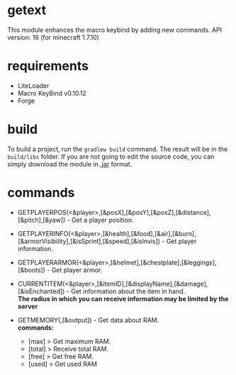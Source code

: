 # getext

This module enhances the macro keybind by adding new commands.
API version: 16 (for minecraft 1.7.10)

# requirements
 * LiteLoader
 * Macro KeyBind v0.10.12
 * Forge

# build
To build a project, run the `gradlew build` command. The result will be in the `build/libs` folder.
If you are not going to edit the source code, you can simply download the module in [.jar](https://github.com/jgunirs/getext/releases) format.

# commands
 * GETPLAYERPOS(<&player>,[&posX],[&posY],[&posZ],[&distance],[&pitch],[&yaw]) - Get a player position.
 * GETPLAYERINFO(<&player>,[&health],[&food],[&air],[&burn],[&armorVisibility],[&isSprint],[&speed],[&isInvis]) - Get player information.
 * GETPLAYERARMOR(<&player>,[&helmet],[&chestplate],[&leggings],[&boots]) - Get player armor.
 * CURRENTITEM(<&player>,[&itemID],[&displayName],[&damage],[&isEnchanted]) - Get information about the item in hand.<br>
 <b>The radius in which you can receive information may be limited by the server</b>
 
 * GETMEMORY(<command>,[&output]) - Get data about RAM.<br>
    <b>commands:</b>
      - [max] > Get maximum RAM.
      - [total] > Receive total RAM.
      - [free] > Get free RAM.
      - [used] > Get used RAM
